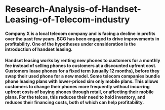 # Research-Analysis-of-Handset-Leasing-of-Telecom-industry


#### Company X is a local telecom company and is facing a decline in profits over the past few years. BCG has been engaged to drive improvements in profitability. One of the hypotheses under consideration is the introduction of handset leasing. 

#### Handset leasing works by renting new phones to customers for a monthly fee instead of selling phones to customers at a discounted upfront cost. Customers lease phones for a fixed term (usually 12 months), before they swap their used phone for a new model. Some telecom companies bundle phone leasing plans with lower-priced sim only mobile plans. This allows customers to change their phones more frequently without incurring upfront costs of buying phones through retail, or affecting their mobile plans. For the telcos, this reduces their need to hold inventory, and reduces their financing costs, both of which can help profitability.
